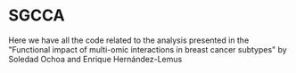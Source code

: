 # SGCCA

Here we have all the code related to the analysis presented in the "Functional impact of multi-omic interactions in breast cancer subtypes" by Soledad Ochoa and Enrique Hernández-Lemus
